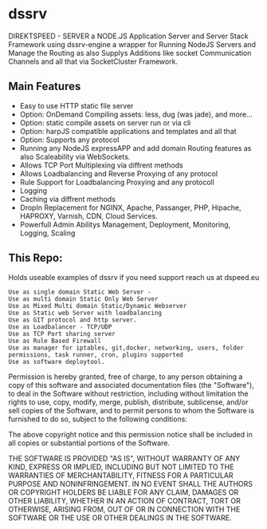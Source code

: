 # dssrv
DIREKTSPEED - SERVER a NODE.JS Application Server and Server Stack Framework using dssrv-engine a wrapper for Running NodeJS Servers and Manage the Routing as also Supplys Additions like socket Communication Channels and all that via SocketCluster Framework.

## Main Features
- Easy to use HTTP static file server
- Option: OnDemand Compiling assets: less, dug (was jade), and more...
- Option: static compile assets on server run or via cli
- Option: harpJS compatible applications and templates and all that
- Option: Supports any protocol
- Running any NodeJS expressAPP and add domain Routing features as also Scaleability via WebSockets.
- Allows TCP Port Multiplexing via diffrent methods
- Allows Loadbalancing and Reverse Proxying of any protocol
- Rule Support for Loadbalancing Proxying and any protocoll
- Logging
- Caching via diffrent methods 
- DropIn Replacement for NGINX, Apache, Passanger, PHP, Hipache, HAPROXY, Varnish, CDN, Cloud Services.
- Powerfull Admin Abilitys Management, Deployment, Monitoring, Logging, Scaling



## This Repo:
Holds useable examples of dssrv if you need support reach us at dspeed.eu


```
Use as single domain Static Web Server -
Use as multi domain Static Only Web Server
Use as Mixed Multi domain Static/Dynamic Webserver
Use as Static web Server with loadbalancing
Use as GIT protocol and http server.
Use as Loadbalancer - TCP/UDP
Use as TCP Port sharing server
Use as Rule Based Firewall
Use as manager for iptables, git,docker, networking, users, folder permissions, task runner, cron, plugins supported
Use as software deploytool.
```

Permission is hereby granted, free of charge, to any person obtaining a copy of this software and associated documentation files (the "Software"), to deal in the Software without restriction, including without limitation the rights to use, copy, modify, merge, publish, distribute, sublicense, and/or sell copies of the Software, and to permit persons to whom the Software is furnished to do so, subject to the following conditions:

The above copyright notice and this permission notice shall be included in all copies or substantial portions of the Software.

THE SOFTWARE IS PROVIDED "AS IS", WITHOUT WARRANTY OF ANY KIND, EXPRESS OR IMPLIED, INCLUDING BUT NOT LIMITED TO THE WARRANTIES OF MERCHANTABILITY, FITNESS FOR A PARTICULAR PURPOSE AND NONINFRINGEMENT. IN NO EVENT SHALL THE AUTHORS OR COPYRIGHT HOLDERS BE LIABLE FOR ANY CLAIM, DAMAGES OR OTHER LIABILITY, WHETHER IN AN ACTION OF CONTRACT, TORT OR OTHERWISE, ARISING FROM, OUT OF OR IN CONNECTION WITH THE SOFTWARE OR THE USE OR OTHER DEALINGS IN THE SOFTWARE.
